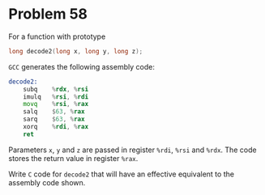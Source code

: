# Problem 58

For a function with prototype

```C
long decode2(long x, long y, long z);
```

`GCC` generates the following assembly code:

```asm
decode2:
    subq    %rdx, %rsi
    imulq   %rsi, %rdi
    movq    %rsi, %rax
    salq    $63, %rax
    sarq    $63, %rax
    xorq    %rdi, %rax
    ret
```

Parameters `x`, `y` and `z` are passed in register `%rdi`, `%rsi` and `%rdx`. The code
stores the return value in register `%rax`.

Write `C` code for `decode2` that will have an effective equivalent to the assembly
code shown.
